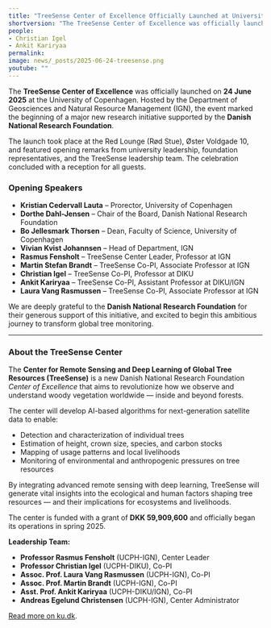 ```yaml
---
title: "TreeSense Center of Excellence Officially Launched at University of Copenhagen"
shortversion: "The TreeSense Center of Excellence was officially launched on 24 June 2025 at the University of Copenhagen. The new research center, supported by the Danish National Research Foundation, brings together experts in remote sensing, ecology, and AI to revolutionize how we monitor global tree resources."
people:
- Christian Igel
- Ankit Kariryaa
permalink:
image: news/_posts/2025-06-24-treesense.png
youtube: ""
---
```


The **TreeSense Center of Excellence** was officially launched on **24 June 2025** at the University of Copenhagen. Hosted by the Department of Geosciences and Natural Resource Management (IGN), the event marked the beginning of a major new research initiative supported by the **Danish National Research Foundation**.

The launch took place at the Red Lounge (Rød Stue), Øster Voldgade 10, and featured opening remarks from university leadership, foundation representatives, and the TreeSense leadership team. The celebration concluded with a reception for all guests.

### Opening Speakers

- **Kristian Cedervall Lauta** – Prorector, University of Copenhagen  
- **Dorthe Dahl-Jensen** – Chair of the Board, Danish National Research Foundation  
- **Bo Jellesmark Thorsen** – Dean, Faculty of Science, University of Copenhagen  
- **Vivian Kvist Johannsen** – Head of Department, IGN  
- **Rasmus Fensholt** – TreeSense Center Leader, Professor at IGN  
- **Martin Stefan Brandt** – TreeSense Co-PI, Associate Professor at IGN  
- **Christian Igel** – TreeSense Co-PI, Professor at DIKU  
- **Ankit Kariryaa** – TreeSense Co-PI, Assistant Professor at DIKU/IGN  
- **Laura Vang Rasmussen** – TreeSense Co-PI, Associate Professor at IGN  

We are deeply grateful to the **Danish National Research Foundation** for their generous support of this initiative, and excited to begin this ambitious journey to transform global tree monitoring.

---

### About the TreeSense Center

The **Center for Remote Sensing and Deep Learning of Global Tree Resources (TreeSense)** is a new Danish National Research Foundation *Center of Excellence* that aims to revolutionize how we observe and understand woody vegetation worldwide — inside and beyond forests.

The center will develop AI-based algorithms for next-generation satellite data to enable:

- Detection and characterization of individual trees  
- Estimation of height, crown size, species, and carbon stocks  
- Mapping of usage patterns and local livelihoods  
- Monitoring of environmental and anthropogenic pressures on tree resources

By integrating advanced remote sensing with deep learning, TreeSense will generate vital insights into the ecological and human factors shaping tree resources — and their implications for ecosystems and livelihoods.

The center is funded with a grant of **DKK 59,909,600** and officially began its operations in spring 2025.

**Leadership Team:**
- **Professor Rasmus Fensholt** (UCPH-IGN), Center Leader  
- **Professor Christian Igel** (UCPH-DIKU), Co-PI  
- **Assoc. Prof. Laura Vang Rasmussen** (UCPH-IGN), Co-PI  
- **Assoc. Prof. Martin Brandt** (UCPH-IGN), Co-PI  
- **Asst. Prof. Ankit Kariryaa** (UCPH-DIKU/IGN), Co-PI  
- **Andreas Egelund Christensen** (UCPH-IGN), Center Administrator

[Read more on ku.dk](https://ign.ku.dk/english/calender/2025/opening-of-treesense/).
